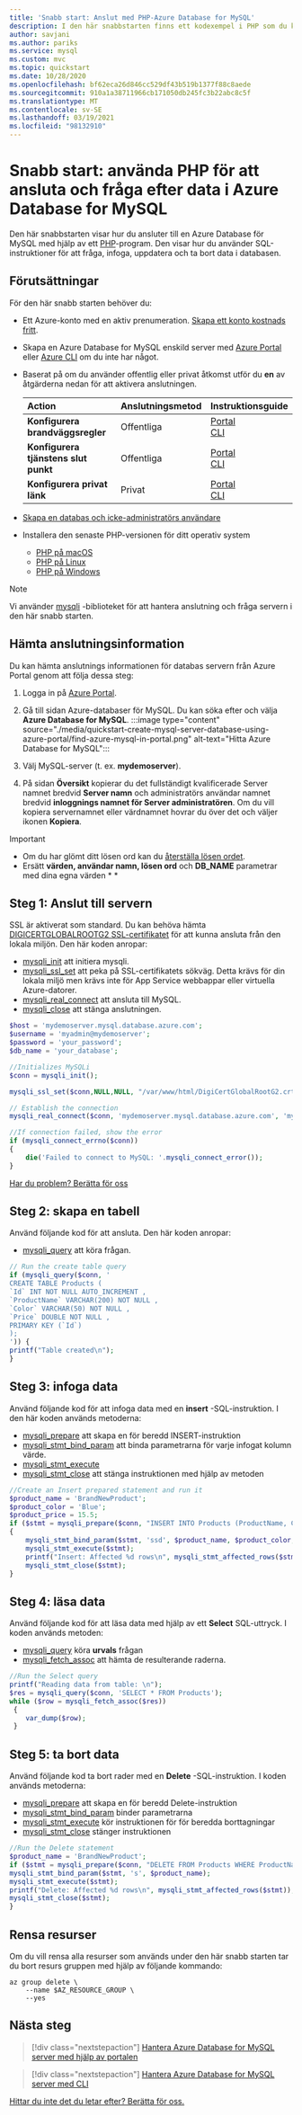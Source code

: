 ```yaml
---
title: 'Snabb start: Anslut med PHP-Azure Database for MySQL'
description: I den här snabbstarten finns ett kodexempel i PHP som du kan använda för att ansluta till och fråga efter data från Azure Database för MySQL.
author: savjani
ms.author: pariks
ms.service: mysql
ms.custom: mvc
ms.topic: quickstart
ms.date: 10/28/2020
ms.openlocfilehash: bf62eca26d846cc529df43b519b1377f88c8aede
ms.sourcegitcommit: 910a1a38711966cb171050db245fc3b22abc8c5f
ms.translationtype: MT
ms.contentlocale: sv-SE
ms.lasthandoff: 03/19/2021
ms.locfileid: "98132910"
---
```

# <a name="quickstart-use-php-to-connect-and-query-data-in-azure-database-for-mysql"></a>Snabb start: använda PHP för att ansluta och fråga efter data i Azure Database for MySQL
Den här snabbstarten visar hur du ansluter till en Azure Database för MySQL med hjälp av ett [PHP](https://secure.php.net/manual/intro-whatis.php)-program. Den visar hur du använder SQL-instruktioner för att fråga, infoga, uppdatera och ta bort data i databasen.

## <a name="prerequisites"></a>Förutsättningar
För den här snabb starten behöver du:

- Ett Azure-konto med en aktiv prenumeration. [Skapa ett konto kostnads fritt](https://azure.microsoft.com/free).
- Skapa en Azure Database for MySQL enskild server med [Azure Portal](./quickstart-create-mysql-server-database-using-azure-portal.md) <br/> eller [Azure CLI](./quickstart-create-mysql-server-database-using-azure-cli.md) om du inte har något.
- Baserat på om du använder offentlig eller privat åtkomst utför du **en** av åtgärderna nedan för att aktivera anslutningen.

    |Action| Anslutningsmetod|Instruktionsguide|
    |:--------- |:--------- |:--------- |
    | **Konfigurera brandväggsregler** | Offentliga | [Portal](./howto-manage-firewall-using-portal.md) <br/> [CLI](./howto-manage-firewall-using-cli.md)|
    | **Konfigurera tjänstens slut punkt** | Offentliga | [Portal](./howto-manage-vnet-using-portal.md) <br/> [CLI](./howto-manage-vnet-using-cli.md)|
    | **Konfigurera privat länk** | Privat | [Portal](./howto-configure-privatelink-portal.md) <br/> [CLI](./howto-configure-privatelink-cli.md) |

- [Skapa en databas och icke-administratörs användare](./howto-create-users.md?tabs=single-server)
- Installera den senaste PHP-versionen för ditt operativ system
    - [PHP på macOS](https://secure.php.net/manual/install.macosx.php)
    - [PHP på Linux](https://secure.php.net/manual/install.unix.php)
    - [PHP på Windows](https://secure.php.net/manual/install.windows.php)

> [!NOTE]
> Vi använder [mysqli](https://www.php.net/manual/en/book.mysqli.php) -biblioteket för att hantera anslutning och fråga servern i den här snabb starten.

## <a name="get-connection-information"></a>Hämta anslutningsinformation
Du kan hämta anslutnings informationen för databas servern från Azure Portal genom att följa dessa steg:

1. Logga in på [Azure Portal](https://portal.azure.com/).
2. Gå till sidan Azure-databaser för MySQL. Du kan söka efter och välja **Azure Database for MySQL**.
:::image type="content" source="./media/quickstart-create-mysql-server-database-using-azure-portal/find-azure-mysql-in-portal.png" alt-text="Hitta Azure Database for MySQL":::

2. Välj MySQL-server (t. ex. **mydemoserver**).
3. På sidan **Översikt** kopierar du det fullständigt kvalificerade Server namnet bredvid **Server namn** och administratörs användar namnet bredvid **inloggnings namnet för Server administratören**. Om du vill kopiera servernamnet eller värdnamnet hovrar du över det och väljer ikonen **Kopiera**.

> [!IMPORTANT]
> - Om du har glömt ditt lösen ord kan du [återställa lösen ordet](./howto-create-manage-server-portal.md#update-admin-password).
> - Ersätt **värden, användar namn, lösen ord** och **DB_NAME** parametrar med dina egna värden * *

## <a name="step-1-connect-to-the-server"></a>Steg 1: Anslut till servern
SSL är aktiverat som standard. Du kan behöva hämta [DIGICERTGLOBALROOTG2 SSL-certifikatet](https://cacerts.digicert.com/DigiCertGlobalRootG2.crt.pem) för att kunna ansluta från den lokala miljön. Den här koden anropar:
- [mysqli_init](https://secure.php.net/manual/mysqli.init.php) att initiera mysqli.
- [mysqli_ssl_set](https://www.php.net/manual/en/mysqli.ssl-set.php) att peka på SSL-certifikatets sökväg. Detta krävs för din lokala miljö men krävs inte för App Service webbappar eller virtuella Azure-datorer.
- [mysqli_real_connect](https://secure.php.net/manual/mysqli.real-connect.php) att ansluta till MySQL.
- [mysqli_close](https://secure.php.net/manual/mysqli.close.php) att stänga anslutningen.


```php
$host = 'mydemoserver.mysql.database.azure.com';
$username = 'myadmin@mydemoserver';
$password = 'your_password';
$db_name = 'your_database';

//Initializes MySQLi
$conn = mysqli_init();

mysqli_ssl_set($conn,NULL,NULL, "/var/www/html/DigiCertGlobalRootG2.crt.pem", NULL, NULL);

// Establish the connection
mysqli_real_connect($conn, 'mydemoserver.mysql.database.azure.com', 'myadmin@mydemoserver', 'yourpassword', 'quickstartdb', 3306, NULL, MYSQLI_CLIENT_SSL);

//If connection failed, show the error
if (mysqli_connect_errno($conn))
{
    die('Failed to connect to MySQL: '.mysqli_connect_error());
}
```
[Har du problem? Berätta för oss](https://aka.ms/mysql-doc-feedback)

## <a name="step-2-create-a-table"></a>Steg 2: skapa en tabell
Använd följande kod för att ansluta. Den här koden anropar:
- [mysqli_query](https://secure.php.net/manual/mysqli.query.php) att köra frågan.
```php
// Run the create table query
if (mysqli_query($conn, '
CREATE TABLE Products (
`Id` INT NOT NULL AUTO_INCREMENT ,
`ProductName` VARCHAR(200) NOT NULL ,
`Color` VARCHAR(50) NOT NULL ,
`Price` DOUBLE NOT NULL ,
PRIMARY KEY (`Id`)
);
')) {
printf("Table created\n");
}
```

## <a name="step-3-insert-data"></a>Steg 3: infoga data
Använd följande kod för att infoga data med en **insert** -SQL-instruktion. I den här koden används metoderna:
- [mysqli_prepare](https://secure.php.net/manual/mysqli.prepare.php) att skapa en för beredd INSERT-instruktion
- [mysqli_stmt_bind_param](https://secure.php.net/manual/mysqli-stmt.bind-param.php) att binda parametrarna för varje infogat kolumn värde.
- [mysqli_stmt_execute](https://secure.php.net/manual/mysqli-stmt.execute.php)
- [mysqli_stmt_close](https://secure.php.net/manual/mysqli-stmt.close.php) att stänga instruktionen med hjälp av metoden


```php
//Create an Insert prepared statement and run it
$product_name = 'BrandNewProduct';
$product_color = 'Blue';
$product_price = 15.5;
if ($stmt = mysqli_prepare($conn, "INSERT INTO Products (ProductName, Color, Price) VALUES (?, ?, ?)"))
{
    mysqli_stmt_bind_param($stmt, 'ssd', $product_name, $product_color, $product_price);
    mysqli_stmt_execute($stmt);
    printf("Insert: Affected %d rows\n", mysqli_stmt_affected_rows($stmt));
    mysqli_stmt_close($stmt);
}

```

## <a name="step-4-read-data"></a>Steg 4: läsa data
Använd följande kod för att läsa data med hjälp av ett **Select** SQL-uttryck.  I koden används metoden:
- [mysqli_query](https://secure.php.net/manual/mysqli.query.php) köra **urvals** frågan
- [mysqli_fetch_assoc](https://secure.php.net/manual/mysqli-result.fetch-assoc.php) att hämta de resulterande raderna.

```php
//Run the Select query
printf("Reading data from table: \n");
$res = mysqli_query($conn, 'SELECT * FROM Products');
while ($row = mysqli_fetch_assoc($res))
 {
    var_dump($row);
 }

```


## <a name="step-5-delete-data"></a>Steg 5: ta bort data
Använd följande kod ta bort rader med en **Delete** -SQL-instruktion. I koden används metoderna:
- [mysqli_prepare](https://secure.php.net/manual/mysqli.prepare.php) att skapa en för beredd Delete-instruktion
- [mysqli_stmt_bind_param](https://secure.php.net/manual/mysqli-stmt.bind-param.php) binder parametrarna
- [mysqli_stmt_execute](https://secure.php.net/manual/mysqli-stmt.execute.php) kör instruktionen för för beredda borttagningar
- [mysqli_stmt_close](https://secure.php.net/manual/mysqli-stmt.close.php) stänger instruktionen

```php
//Run the Delete statement
$product_name = 'BrandNewProduct';
if ($stmt = mysqli_prepare($conn, "DELETE FROM Products WHERE ProductName = ?")) {
mysqli_stmt_bind_param($stmt, 's', $product_name);
mysqli_stmt_execute($stmt);
printf("Delete: Affected %d rows\n", mysqli_stmt_affected_rows($stmt));
mysqli_stmt_close($stmt);
}
```

## <a name="clean-up-resources"></a>Rensa resurser

Om du vill rensa alla resurser som används under den här snabb starten tar du bort resurs gruppen med hjälp av följande kommando:

```azurecli
az group delete \
    --name $AZ_RESOURCE_GROUP \
    --yes
```

## <a name="next-steps"></a>Nästa steg
> [!div class="nextstepaction"]
> [Hantera Azure Database for MySQL server med hjälp av portalen](./howto-create-manage-server-portal.md)<br/>

> [!div class="nextstepaction"]
> [Hantera Azure Database for MySQL server med CLI](./how-to-manage-single-server-cli.md)

[Hittar du inte det du letar efter? Berätta för oss.](https://aka.ms/mysql-doc-feedback)
